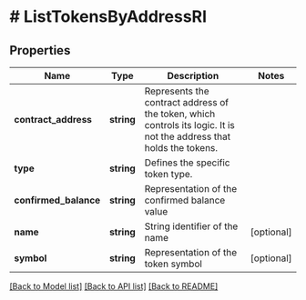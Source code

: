 # # ListTokensByAddressRI

## Properties

Name | Type | Description | Notes
------------ | ------------- | ------------- | -------------
**contract_address** | **string** | Represents the contract address of the token, which controls its logic. It is not the address that holds the tokens. |
**type** | **string** | Defines the specific token type. |
**confirmed_balance** | **string** | Representation of the confirmed balance value |
**name** | **string** | String identifier of the name | [optional]
**symbol** | **string** | Representation of the token symbol | [optional]

[[Back to Model list]](../../README.md#models) [[Back to API list]](../../README.md#endpoints) [[Back to README]](../../README.md)
